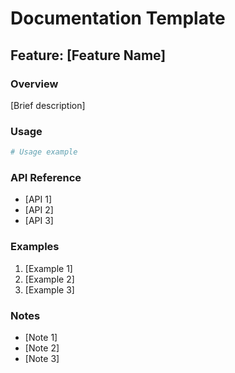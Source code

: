# Documentation Template

## Feature: [Feature Name]

### Overview
[Brief description]

### Usage
```python
# Usage example
```

### API Reference
- [API 1]
- [API 2]
- [API 3]

### Examples
1. [Example 1]
2. [Example 2]
3. [Example 3]

### Notes
- [Note 1]
- [Note 2]
- [Note 3]
